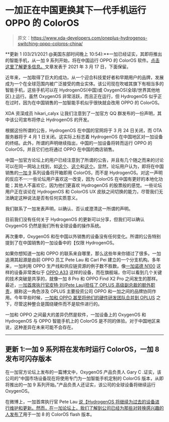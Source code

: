 # 一加正在中国更换其下一代手机运行 OPPO 的 ColorOS

> 原文：<https://www.xda-developers.com/oneplus-hydrogenos-switching-oppo-coloros-china/>

**更新 1 (03/21/2021 @美国东部时间晚上 10:54):**一加已经证实，其即将推出的智能手机，从一加 9 系列开始，将在中国运行 OPPO 的 ColorOS 软件。[点击这里了解更多信息。](#update1)文章发表于 2021 年 3 月 17 日，下面保留。

近年来，一加取得了巨大的成功，从一个迎合科技爱好者和早期用户的品牌，发展成为一个在全球范围内被广泛接受的商业实体。该公司现在吹嘘其旗下有相当多的智能手机，这些手机可以在 HydrogenOS(中国)或 OxygenOS(全球/世界其他地区)上运行。虽然 OxygenOS 非常活跃，而且正在运行，但 HydrogenOS 似乎正在过时，因为在中国销售的一加智能手机似乎很快就会改用 OPPO 的 ColorOS。

XDA 资深成员 hikari_calyx 让我们注意到了一加官方 QQ 群发布的一份声明，其中该公司宣布将停止 HydrogenOS 的开发。

根据这份所谓的公告，HydrogenOS 在中国的官网将于 3 月 24 日关闭，而 OTA 服务器将于 4 月 1 日关闭。这实际上标志着 HydrogenOS 在中国地区对一加设备的终结。此外，所谓的声明继续指出，中国的一加设备将转而运行 OPPO 的 ColorOS，并且它们也将通过 OPPO 在中国的商店销售。

中国一加官方论坛上的用户已经注意到了所谓的公告，并且有几个随之而来的讨论可以在同一网站上找到，如[这个](https://www.oneplusbbs.com/thread-5864786-1.html)、[这个](https://www.oneplusbbs.com/thread-5865389-1.html)和[这个](https://www.oneplusbbs.com/thread-5866902-1.html)。显然，论坛用户认为，即将在中国销售的[一加 9](https://www.xda-developers.com/oneplus-9/) 系列设备将开箱即用 ColorOS，而不是 HydrogenOS。对这一声明的反应不一:一些论坛用户喜欢这一改变，因为 ColorOS 在中国有更好的本地化功能；其他人不喜欢它，因为他们更喜欢 HydrogenOS 的股票般的感觉。一些论坛用户正在谈论在 HydrogenOS 和 ColorOS UX 皮肤之间切换的能力，尽管我们无法确定这种说法是否有任何实质意义。

我们联系了一加发表声明，以确认、否认或澄清这一所谓的声明。

目前我们没有任何关于 HydrogenOS 的更新可以分享，但我们可以确认 OxygenOS 仍然是我们所有全球设备的操作系统。

再次重申，OxygenOS 和在中国以外销售的设备没有任何变化。所谓的公告特别提到了在中国销售的一加设备中的【仅限 HydrogenOS。

如果你想知道一加和 OPPO 的联系来自哪里，那么这些年来你错过了很多。一加追溯其起源是由前 OPPO 员工 Pete Lau 和 Carl Pei 建立的一个分支机构。多年来，一加利用 OPPO 生产线和供应链资源的例子数不胜数。像[一加诺德 N100](https://www.xda-developers.com/oneplus-nord-n10-5g-nord-n100-specs-features-pricing-availability/) 这样的设备非常类似于 [OPPO A33](https://www.xda-developers.com/oppo-a33-90hz-hd-display-snapdragon-460-india-launch/) 这样的设备，而在旗舰端，你可以看到几个关键的技术突破是共享的，就像一加 8 Pro 和 OPPO Find X2 Pro 之间发生的那样。最近，[一加首席执行官皮特·刘(Pete Lau)担任了 OPLUS 高级副总裁的额外职责](https://www.xda-developers.com/oneplus-ceo-pete-lau-joins-oplus-senior-vp/)，据称这一角色涉及 OPLUS 主要投资公司 OPPO 和一加之间的品牌协同作用。今年早些时候，[一加和 OPPO 甚至将他们的硬件研发团队合并到 OPLUS](https://www.xda-developers.com/oneplus-and-oppo-merged-hardware-rd-teams/) 之下，尽管这种整合是围绕硬件而不是软件进行的。

一加和 OPPO 之间最大的差异仍然是软件，一加设备上的 OxygenOS 和 HydrogenOS 与 OPPO 智能手机上的 ColorOS 是不同的体验。对于中国地区来说，这种差异在未来可能不会存在。

* * *

## 更新 1:一加 9 系列将在发布时运行 ColorOS，一加 8 发布可闪存版本

在一加官方论坛上发布的一篇博文中，OxygenOS 产品负责人 Gary C .证实，该公司的“中国市场设备现在将使用专门为一加智能手机定制的 ColorOS 版本，从即将推出的一加 9 系列开始。”产品负责人还证实，该公司的全球设备将继续运行 OxygenOS。

在微博上，一加首席执行官 Pete Lau [说【HydrogenOS 将继续为过去的设备进行维护和更新。然而，在一加论坛上，我们了解到](https://weibo.com/1110411735/K7kStq1nu)[公司已经为那些对转换感兴趣的人发布了](https://www.oneplusbbs.com/thread-5873095-1-1.html)用于一加 8 的 ColorOS flash 版本。